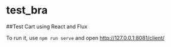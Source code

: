 # test_bra
##Test Cart using React and Flux

To run it, use `npm run serve` and open http://127.0.0.1:8081/client/
